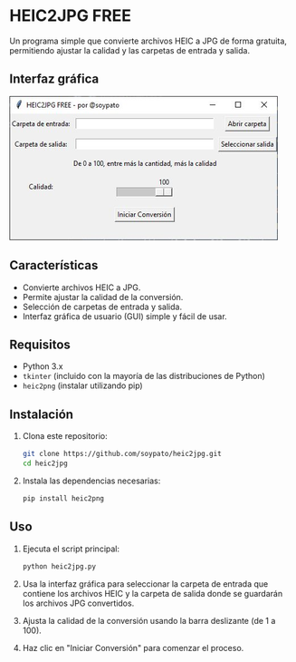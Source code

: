 # HEIC2JPG FREE

Un programa simple que convierte archivos HEIC a JPG de forma gratuita, permitiendo ajustar la calidad y las carpetas de entrada y salida.

## Interfaz gráfica
![Interfaz Gráfica de HEIC2JPG](./img/screenshot.jpg)


## Características

- Convierte archivos HEIC a JPG.
- Permite ajustar la calidad de la conversión.
- Selección de carpetas de entrada y salida.
- Interfaz gráfica de usuario (GUI) simple y fácil de usar.

## Requisitos

- Python 3.x
- `tkinter` (incluido con la mayoría de las distribuciones de Python)
- `heic2png` (instalar utilizando pip)

## Instalación

1. Clona este repositorio:
    ```sh
    git clone https://github.com/soypato/heic2jpg.git
    cd heic2jpg
    ```

2. Instala las dependencias necesarias:
    ```sh
    pip install heic2png
    ```

## Uso

1. Ejecuta el script principal:
    ```sh
    python heic2jpg.py
    ```

2. Usa la interfaz gráfica para seleccionar la carpeta de entrada que contiene los archivos HEIC y la carpeta de salida donde se guardarán los archivos JPG convertidos.

3. Ajusta la calidad de la conversión usando la barra deslizante (de 1 a 100).

4. Haz clic en "Iniciar Conversión" para comenzar el proceso.